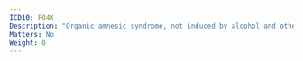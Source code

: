 ```yaml
---
ICD10: F04X
Description: "Organic amnesic syndrome, not induced by alcohol and other psychoactive substances"
Matters: No
Weight: 0
---
```

